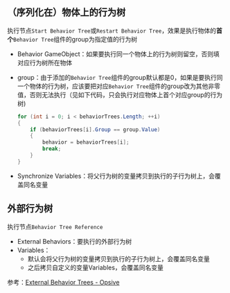 ## （序列化在）物体上的行为树

执行节点`Start Behavior Tree`或`Restart Behavior Tree`，效果是执行物体的**首个**`Behavior Tree`组件的group为指定值的行为树

- Behavior GameObject：如果要执行同一个物体上的行为树则留空，否则填对应行为树所在物体

- group：由于添加的`Behavior Tree`组件的group默认都是0，如果是要执行同一个物体的行为树，应该要把对应`Behavior Tree`组件的group改为其他非零值，否则无法执行（见如下代码，只会执行对应物体上首个对应group的行为树)
    ``` c#
    for (int i = 0; i < behaviorTrees.Length; ++i) 
    {
        if (behaviorTrees[i].Group == group.Value) 
        {
            behavior = behaviorTrees[i];
            break;
        }
    }
    ```

- Synchronize Variables：将父行为树的变量拷贝到执行的子行为树上，会覆盖同名变量

## 外部行为树

执行节点`Behavior Tree Reference`

- External Behaviors：要执行的外部行为树
- Variables：
    - 默认会将父行为树的变量拷贝到执行的子行为树上，会覆盖同名变量
    - 之后拷贝自定义的变量Variables，会覆盖同名变量

参考：[External Behavior Trees - Opsive](https://opsive.com/support/documentation/behavior-designer/external-behavior-trees/)


